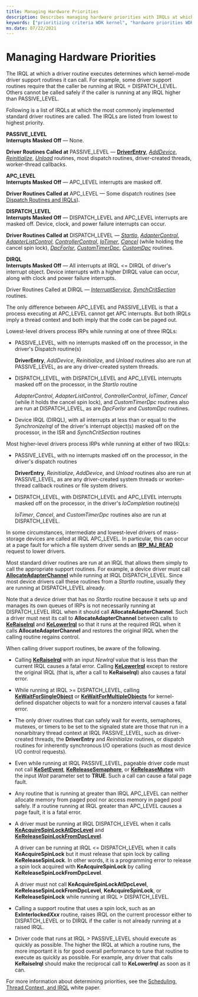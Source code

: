 ```yaml
---
title: Managing Hardware Priorities
description: Describes managing hardware priorities with IRQLs at which a driver routines execute.
keywords: ["prioritizing criteria WDK kernel", "hardware priorities WDK kernel", "IRQL levels WDK kernel", "PASSIVE_LEVEL WDK", "APC_LEVEL WDK", "DISPATCH_LEVEL WDK", "DIRQL WDK", "interrupt service routines WDK kernel , hardware priorities", "ISRs WDK kernel , hardware priorities"]
ms.date: 07/22/2021
---
```


# Managing Hardware Priorities

The IRQL at which a driver routine executes determines which kernel-mode driver support routines it can call. For example, some driver support routines require that the caller be running at IRQL = DISPATCH_LEVEL. Others cannot be called safely if the caller is running at any IRQL higher than PASSIVE_LEVEL.

Following is a list of IRQLs at which the most commonly implemented standard driver routines are called. The IRQLs are listed from lowest to highest priority.

**PASSIVE_LEVEL**  
**Interrupts Masked Off** — None.

**Driver Routines Called at** PASSIVE_LEVEL — [**DriverEntry**](/windows-hardware/drivers/ddi/wdm/nc-wdm-driver_initialize), [*AddDevice*](/windows-hardware/drivers/ddi/wdm/nc-wdm-driver_add_device), [*Reinitialize*](/windows-hardware/drivers/ddi/ntddk/nc-ntddk-driver_reinitialize), [*Unload*](/windows-hardware/drivers/ddi/wdm/nc-wdm-driver_unload) routines, most dispatch routines, driver-created threads, worker-thread callbacks.

**APC_LEVEL**  
**Interrupts Masked Off** — APC_LEVEL interrupts are masked off.

**Driver Routines Called at** APC_LEVEL — Some dispatch routines (see [Dispatch Routines and IRQLs](dispatch-routines-and-irqls.md)).

**DISPATCH_LEVEL**  
**Interrupts Masked Off** — DISPATCH_LEVEL and APC_LEVEL interrupts are masked off. Device, clock, and power failure interrupts can occur.

**Driver Routines Called at** DISPATCH_LEVEL — [*StartIo*](/windows-hardware/drivers/ddi/wdm/nc-wdm-driver_startio), [*AdapterControl*](/windows-hardware/drivers/ddi/wdm/nc-wdm-driver_control), [*AdapterListControl*](/windows-hardware/drivers/ddi/wdm/nc-wdm-driver_list_control), [*ControllerControl*](writing-controllercontrolroutines.md), [*IoTimer*](/windows-hardware/drivers/ddi/wdm/nc-wdm-io_timer_routine), [*Cancel*](/windows-hardware/drivers/ddi/wdm/nc-wdm-driver_cancel) (while holding the cancel spin lock), [*DpcForIsr*](/windows-hardware/drivers/ddi/wdm/nc-wdm-io_dpc_routine), [*CustomTimerDpc*](using-a-customtimerdpc-routine.md), [*CustomDpc*](/windows-hardware/drivers/ddi/wdm/nc-wdm-kdeferred_routine) routines.

**DIRQL**  
**Interrupts Masked Off** — All interrupts at IRQL <= DIRQL of driver's interrupt object. Device interrupts with a higher DIRQL value can occur, along with clock and power failure interrupts.

Driver Routines Called at DIRQL — [*InterruptService*](/windows-hardware/drivers/ddi/wdm/nc-wdm-kservice_routine), [*SynchCritSection*](/windows-hardware/drivers/ddi/wdm/nc-wdm-ksynchronize_routine) routines.

The only difference between APC_LEVEL and PASSIVE_LEVEL is that a process executing at APC_LEVEL cannot get APC interrupts. But both IRQLs imply a thread context and both imply that the code can be paged out.

Lowest-level drivers process IRPs while running at one of three IRQLs:

- PASSIVE_LEVEL, with no interrupts masked off on the processor, in the driver's Dispatch routine(s)

    **DriverEntry**, *AddDevice*, *Reinitialize*, and *Unload* routines also are run at PASSIVE_LEVEL, as are any driver-created system threads.

- DISPATCH_LEVEL, with DISPATCH_LEVEL and APC_LEVEL interrupts masked off on the processor, in the *StartIo* routine

    *AdapterControl*, *AdapterListControl*, *ControllerControl*, *IoTimer*, *Cancel* (while it holds the cancel spin lock), and *CustomTimerDpc* routines also are run at DISPATCH_LEVEL, as are *DpcForIsr* and *CustomDpc* routines.

- Device IRQL (DIRQL), with all interrupts at less than or equal to the *SynchronizeIrql* of the driver's interrupt object(s) masked off on the processor, in the ISR and *SynchCritSection* routines

Most higher-level drivers process IRPs while running at either of two IRQLs:

- PASSIVE_LEVEL, with no interrupts masked off on the processor, in the driver's dispatch routines

    **DriverEntry**, *Reinitialize*, *AddDevice*, and *Unload* routines also are run at PASSIVE_LEVEL, as are any driver-created system threads or worker-thread callback routines or file system drivers.

- DISPATCH_LEVEL, with DISPATCH_LEVEL and APC_LEVEL interrupts masked off on the processor, in the driver's *IoCompletion* routine(s)

    *IoTimer*, *Cancel*, and *CustomTimerDpc* routines also are run at DISPATCH_LEVEL.

In some circumstances, intermediate and lowest-level drivers of mass-storage devices are called at IRQL APC_LEVEL. In particular, this can occur at a page fault for which a file system driver sends an [**IRP_MJ_READ**](./irp-mj-read.md) request to lower drivers.

Most standard driver routines are run at an IRQL that allows them simply to call the appropriate support routines. For example, a device driver must call [**AllocateAdapterChannel**](/windows-hardware/drivers/ddi/wdm/nc-wdm-pallocate_adapter_channel) while running at IRQL DISPATCH_LEVEL. Since most device drivers call these routines from a *StartIo* routine, usually they are running at DISPATCH_LEVEL already.

Note that a device driver that has no *StartIo* routine because it sets up and manages its own queues of IRPs is not necessarily running at DISPATCH_LEVEL IRQL when it should call **AllocateAdapterChannel**. Such a driver must nest its call to **AllocateAdapterChannel** between calls to [**KeRaiseIrql**](/windows-hardware/drivers/ddi/wdm/nf-wdm-keraiseirql) and [**KeLowerIrql**](/windows-hardware/drivers/ddi/wdm/nf-wdm-kelowerirql) so that it runs at the required IRQL when it calls **AllocateAdapterChannel** and restores the original IRQL when the calling routine regains control.

When calling driver support routines, be aware of the following.

- Calling [**KeRaiseIrql**](/windows-hardware/drivers/ddi/wdm/nf-wdm-keraiseirql) with an input *NewIrql* value that is less than the current IRQL causes a fatal error. Calling [**KeLowerIrql**](/windows-hardware/drivers/ddi/wdm/nf-wdm-kelowerirql) except to restore the original IRQL (that is, after a call to **KeRaiseIrql**) also causes a fatal error.

- While running at IRQL >= DISPATCH_LEVEL, calling [**KeWaitForSingleObject**](/windows-hardware/drivers/ddi/wdm/nf-wdm-kewaitforsingleobject) or [**KeWaitForMultipleObjects**](/windows-hardware/drivers/ddi/wdm/nf-wdm-kewaitformultipleobjects) for kernel-defined dispatcher objects to wait for a nonzero interval causes a fatal error.

- The only driver routines that can safely wait for events, semaphores, mutexes, or timers to be set to the signaled state are those that run in a nonarbitrary thread context at IRQL PASSIVE_LEVEL, such as driver-created threads, the **DriverEntry** and *Reinitialize* routines, or dispatch routines for inherently synchronous I/O operations (such as most device I/O control requests).

- Even while running at IRQL PASSIVE_LEVEL, pageable driver code must not call [**KeSetEvent**](/windows-hardware/drivers/ddi/wdm/nf-wdm-kesetevent), [**KeReleaseSemaphore**](/windows-hardware/drivers/ddi/wdm/nf-wdm-kereleasesemaphore), or [**KeReleaseMutex**](/windows-hardware/drivers/ddi/wdm/nf-wdm-kereleasemutex) with the input *Wait* parameter set to **TRUE**. Such a call can cause a fatal page fault.

- Any routine that is running at greater than IRQL APC_LEVEL can neither allocate memory from paged pool nor access memory in paged pool safely. If a routine running at IRQL greater than APC_LEVEL causes a page fault, it is a fatal error.

- A driver must be running at IRQL DISPATCH_LEVEL when it calls [**KeAcquireSpinLockAtDpcLevel**](/windows-hardware/drivers/ddi/wdm/nf-wdm-keacquirespinlockatdpclevel) and [**KeReleaseSpinLockFromDpcLevel**](/windows-hardware/drivers/ddi/wdm/nf-wdm-kereleasespinlockfromdpclevel).

  A driver can be running at IRQL <= DISPATCH_LEVEL when it calls **KeAcquireSpinLock** but it must release that spin lock by calling **KeReleaseSpinLock**. In other words, it is a programming error to release a spin lock acquired with **KeAcquireSpinLock** by calling **KeReleaseSpinLockFromDpcLevel**.

  A driver must not call **KeAcquireSpinLockAtDpcLevel**, **KeReleaseSpinLockFromDpcLevel**, **KeAcquireSpinLock**, or **KeReleaseSpinLock** while running at IRQL > DISPATCH_LEVEL.

- Calling a support routine that uses a spin lock, such as an **ExInterlocked*Xxx*** routine, raises IRQL on the current processor either to DISPATCH_LEVEL or to DIRQL if the caller is not already running at a raised IRQL.

- Driver code that runs at IRQL > PASSIVE_LEVEL should execute as quickly as possible. The higher the IRQL at which a routine runs, the more important it is for good overall performance to tune that routine to execute as quickly as possible. For example, any driver that calls **KeRaiseIrql** should make the reciprocal call to **KeLowerIrql** as soon as it can.

For more information about determining priorities, see the [Scheduling, Thread Context, and IRQL](https://download.microsoft.com/download/e/b/a/eba1050f-a31d-436b-9281-92cdfeae4b45/IRQL_thread.doc) white paper.
